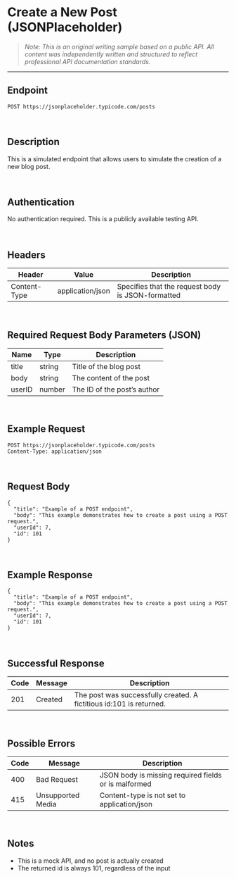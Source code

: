 # Create a New Post (JSONPlaceholder)

> *Note: This is an original writing sample based on a public API. All content was independently written and structured to reflect professional API documentation standards.*

---

## Endpoint

`POST https://jsonplaceholder.typicode.com/posts`

<br>

## Description

This is a simulated endpoint that allows users to simulate the creation of a new blog post.

<br>

## Authentication

No authentication required. This is a publicly available testing API.

<br>

## Headers

| Header        | Value              | Description                              |
|---------------|--------------------|------------------------------------------|
| Content-Type  | application/json   | Specifies that the request body is JSON-formatted |

<br>

## Required Request Body Parameters (JSON)

| Name    | Type    | Description                    |
|---------|---------|--------------------------------|
| title   | string  | Title of the blog post         |
| body    | string  | The content of the post        |
| userID  | number  | The ID of the post’s author    |

<br>

## Example Request

```http
POST https://jsonplaceholder.typicode.com/posts
Content-Type: application/json
```

<br>

## Request Body
```
{
  "title": "Example of a POST endpoint",
  "body": "This example demonstrates how to create a post using a POST request.",
  "userId": 7,
  "id": 101
}
```

<br>

## Example Response

```
{
  "title": "Example of a POST endpoint",
  "body": "This example demonstrates how to create a post using a POST request.",
  "userId": 7,
  "id": 101
}
```

<br>

## Successful Response

| Code | Message | Description                                                   |
|------|---------|---------------------------------------------------------------|
| 201  | Created | The post was successfully created. A fictitious id:101 is returned. |

<br>

## Possible Errors

| Code | Message            | Description                                        |
|------|--------------------|----------------------------------------------------|
| 400  | Bad Request        | JSON body is missing required fields or is malformed |
| 415  | Unsupported Media  | Content-type is not set to application/json          |

<br>

## **Notes**
* This is a mock API, and no post is actually created
* The returned id is always 101, regardless of the input
